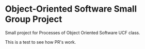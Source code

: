 # Object-Oriented Software Small Group Project
Small project for Processes of Object Oriented Software UCF class.

This is a test to see how PR's work.
